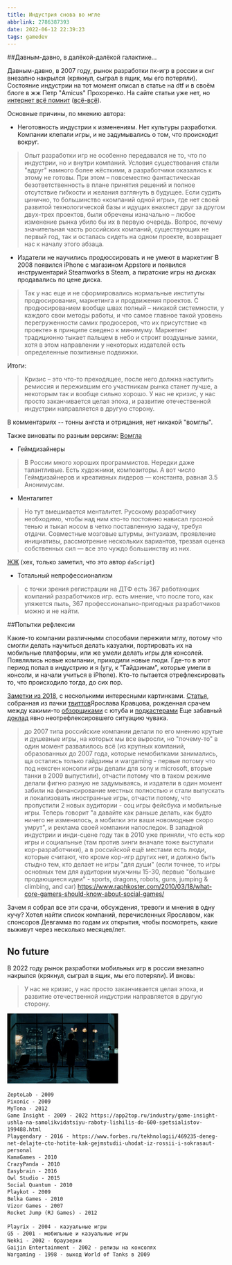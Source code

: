 ```yaml
---
title: Индустрия снова во мгле
abbrlink: 2786387393
date: 2022-06-12 22:39:23
tags: gamedev
---
```


##Давным-давно, в далёкой-далёкой галактике...

Давным-давно, в 2007 году, рынок разработки пк-игр в россии и снг внезапно накрылся (крякнул, сыграл в ящик, мы его потеряли). Состояние индустрии на тот момент описал в статье на dtf и в своём блоге в жж Петр "Amicus" Прохоренко. На сайте статьи уже нет, но [интернет всё помнит](https://web.archive.org/web/20071219121354/http://www.dtf.ru/blog/read.php?id=49254) ([всё-всё](https://web.archive.org/web/20071220173806/http://amicus-hg.livejournal.com/85101.html)).

Основные причины, по мнению автора:
- Неготовность индустрии к изменениям. Нет культуры разработки.
Компании клепали игры, и не задумывались о том, что происходит вокруг.

>Опыт разработки игр не особенно передавался не то, что по индустрии, но и внутри компаний. Условия существования стали "вдруг" намного более жёсткими, а разработчики оказались к этому не готовы. При этом – повсеместно фантастическая безответственность в плане принятия решений и полное отсутствие гибкости и желания взглянуть в будущее.  Если судить цинично, то большинство «компаний одной игры», где нет своей развитой технологической базы и идущих внахлест друг за другом двух-трех проектов, были обречены изначально – любое изменение рынка убило бы их в первую очередь. Вопрос, почему значительная часть российских компаний, существующих не первый год, так и осталась сидеть на одном проекте, возвращает нас к началу этого абзаца.

- Издатели не научились продюссировать и не умеют в маркетинг
В 2008 появился iPhone с магазином Appstore и появился инструментарий Steamworks в Steam, а пиратские игры на дисках продавались по цене диска.

>Так у нас еще и не сформировались нормальные институты продюсирования, маркетинга и продвижения проектов. С продюсированием вообще швах полный – никакой системности, у каждого свои методы работы, и что самое главное такой уровень перегруженности самих продюсеров, что их присутствие «в проекте» в принципе сведено к минимуму. Маркетинг традиционно тыкает пальцем в небо и строит воздушные замки, хотя в этом направлении у некоторых издателей есть определенные позитивные подвижки.

Итоги:
>Кризис – это что-то преходящее, после него должна наступить ремиссия и пережившим его участникам рынка станет лучше, а некоторым так и вообще сильно хорошо. У нас не кризис, у нас просто заканчивается целая эпоха, и развитие отечественной индустрии направляется в другую сторону.

В комментариях -- тонны ангста и отрицания, нет никакой "вомглы".

Также виноваты по разным версиям:
[Вомгла](http://neolurk.org/wiki/%D0%92%D0%BE%D0%BC%D0%B3%D0%BB%D0%B0)
- Геймдизайнеры

> В России много хороших программистов. Нередки даже талантливые. Есть художники, композиторы. А вот число Геймдизайнеров и креативных лидеров — константа, равная 3.5 Анонимусам.

- Менталитет

>Но тут вмешивается менталитет. Русскому разработчику необходимо, чтобы над ним кто-то постоянно нависал грозной тенью и тыкал носом в четко поставленную задачу, требуя отдачи. Совместные мозговые штурмы, энтузиазм, проявление инициативы, рассмотрение нескольких вариантов, трезвая оценка собственных сил — все это чуждо большинству из них.

[ЖЖ](https://boris-batkin.livejournal.com/11324.html) (хех, только заметил, что это автор `daScript`)
- Тотальный непрофессионализм

>с точки зрения регистрации на ДТФ есть 367 работающих компаний разработчиков игр. есть мнение, что после того, как уляжется пыль, 367 профессионально-пригодных разработчиков можно и не найти.

##Попытки рефлексии

Какие-то компании различными способами пережили мглу, потому что смогли делать научиться делать казуалки, портировать их на мобильные платформы, или же умели делать игры для консолей. Появлялись новые компании, приходили новые люди. Где-то в этот период попал в индустрию и я (угу, к "Гайдзинам", которые умели в консоли, и начали учиться в iPhone). Кто-то пытается отрефлексировать то, что происходило тогда, до сих пор.

[Заметки из 2018](https://web.archive.org/web/20180501041548/https://arcticengine.com/posts/vomgla_article/), с несколькими интересными картинками.
[Статья](https://vk.com/@theworldissaved-russkie-igry-vo-mgle), собранная из пачки [твиттов](https://twitter.com/YarKravtsov/status/1357395078583566337)Ярослава Кравцова, рожденная срачем между какими-то [обзорщиками](https://youtu.be/50d6rqNjptM) с ютуба и [подкастерами](https://youtu.be/zfAKuReIjF0)
Еще забавный [доклад](https://youtu.be/Rvc5uiURLH0) явно неотрефлексировшего ситуацию чувака.

>до 2007 типа российские компании делали по его мнению крутые и душевные игры, на которых мы все выросли, но "почему-то" в один момент развалилось всё (из крупных компаний, образованных до 2007 года, которые немобилками занимались, ща остались только гайдзины и wargaming - первые потому что под нексген консоли игры делали для sony и microsoft, вторые танки в 2009 выпустили), отчасти потому что в таком режиме делали фигню разную не задумываясь, и издатели в один момент забили на финансирование местных полностью и стали выпускать и локализовать иностранные игры, отчасти потому, что пропустили 2 новых аудитории - соц игры фейсбука и мобильные игры. Теперь говорит "а давайте как раньше делать, как будто ничего не изменилось, а мобилки эти ваши новомодные скоро умрут", и реклама своей компании напоследок. В западной индустрии и инди-сцене году так в 2010 уже приняли, что есть кор игры и социальные (там против зинги вначале тоже выступали кор-разработчики), а в российской ещё местами есть люди, которые считают, что кроме кор-игр других нет, и должно быть стыдно тем, кто делает не игры "для души" (если точнее, то игры основных тем для аудитории мужчины 15-30, первые "большие продающиеся идеи" - sports, dragons, robots, guns, jumping & climbing, and car) https://www.raphkoster.com/2010/03/18/what-core-gamers-should-know-about-social-games/

Зачем я собрал все эти срачи, обсуждения, тревоги и мнения в одну кучу? Хотел найти список компаний, перечисленных Ярославом, как спонсоров Девгамма по годам их открытия, чтобы посмотреть, какие выживут через несколько месяцев/лет.

## No future

В 2022 году рынок разработки мобильных игр в россии внезапно накрылся (крякнул, сыграл в ящик, мы его потеряли). И вновь:

>У нас не кризис, у нас просто заканчивается целая эпоха, и развитие отечественной индустрии направляется в другую сторону.

![bk](220612-industry-in-the-dark/bk.png)

```
ZeptoLab - 2009
Pixonic - 2009
MyTona - 2012
Game Insight - 2009 - 2022 https://app2top.ru/industry/game-insight-ushla-na-samolikvidatsiyu-raboty-lishilis-do-600-spetsialistov-199488.html
Playgendary - 2016 - https://www.forbes.ru/tekhnologii/469235-deneg-net-delajte-cto-hotite-kak-gejmstudii-uhodat-iz-rossii-i-sokrasaut-personal
KamaGames - 2010
CrazyPanda - 2010
Easybrain - 2016
Owl Studio - 2015
Social Quantum - 2010
Playkot - 2009
Belka Games - 2010
Vizor Games - 2007
Rocket Jump (RJ Games) - 2012

Playrix - 2004 - казуальные игры
G5 - 2001 - мобильные и казуальные игры
Nekki - 2002 - браузерки
Gaijin Entertainment - 2002 - релизы на консолях
Wargaming - 1998 - выход World of Tanks в 2009
```